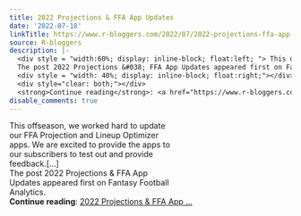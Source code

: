 ```yaml
---
title: 2022 Projections & FFA App Updates
date: '2022-07-18'
linkTitle: https://www.r-bloggers.com/2022/07/2022-projections-ffa-app-updates/
source: R-bloggers
description: |-
  <div style = "width:60%; display: inline-block; float:left; "> This offseason, we worked hard to update our FFA Projection and Lineup Optimizer apps. We are excited to provide the apps to our subscribers to test out and provide feedback.[...]<br />
  The post 2022 Projections &#038; FFA App Updates appeared first on Fantasy Football Analytics.</div>
  <div style = "width: 40%; display: inline-block; float:right;"></div>
  <div style="clear: both;"></div>
  <strong>Continue reading</strong>: <a href="https://www.r-bloggers.com/2022/07/2022-projections-ffa-app-updates/">2022 Projections & FFA App ...
disable_comments: true
---
```

<div style = "width:60%; display: inline-block; float:left; "> This offseason, we worked hard to update our FFA Projection and Lineup Optimizer apps. We are excited to provide the apps to our subscribers to test out and provide feedback.[...]<br />
The post 2022 Projections &#038; FFA App Updates appeared first on Fantasy Football Analytics.</div>
<div style = "width: 40%; display: inline-block; float:right;"></div>
<div style="clear: both;"></div>
<strong>Continue reading</strong>: <a href="https://www.r-bloggers.com/2022/07/2022-projections-ffa-app-updates/">2022 Projections & FFA App ...
